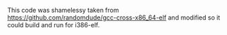 This code was shamelessy taken from https://github.com/randomdude/gcc-cross-x86_64-elf and modified so it could build and run for i386-elf.

